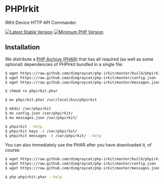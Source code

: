 # PHPIrkit

IRKit Device HTTP API Commander.

[![Latest Stable Version](https://img.shields.io/packagist/v/dimgraycat/phpirkit.svg?style=flat-square)](https://packagist.org/packages/dimgraycat/phpirkit)
[![Minimum PHP Version](https://img.shields.io/badge/php-%3E%3D%205.6-8892BF.svg?style=flat-square)](https://php.net/)

## Installation

We distribute a [PHP Archive (PHAR)](https://php.net/phar) that has all required (as well as some optional) dependencies of PHPIrkit bundled in a single file:

```bash
$ wget https://raw.github.com/dimgraycat/php-irkit/master/build/phpirkit.phar
$ wget https://raw.github.com/dimgraycat/php-irkit/master/config.json
$ wget https://raw.github.com/dimgraycat/php-irkit/master/messages.json

$ chmod +x phpirkit.phar

$ mv phpirkit.phar /usr/local/bin/phpirkit

$ mkdir /var/phpirkit
$ mv config.json /var/phpirkit/
$ mv messages.json /var/phpirkit/

$ phpirkit --help
$ phpirkit keys -d /var/phpirkit/
$ phpirkit messages -d /var/phpirkit/ --help
```

You can also immediately use the PHAR after you have downloaded it, of course:

```bash
$ wget https://raw.github.com/dimgraycat/php-irkit/master/build/phpirkit.phar
$ wget https://raw.github.com/dimgraycat/php-irkit/master/config.json
$ wget https://raw.github.com/dimgraycat/php-irkit/master/messages.json

$ php phpirkit.phar --help
```
